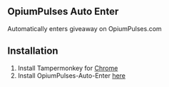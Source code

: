 ## OpiumPulses Auto Enter

 Automatically enters giveaway on OpiumPulses.com
 
 ## Installation
 
 1. Install Tampermonkey for [Chrome](https://chrome.google.com/webstore/detail/tampermonkey/dhdgffkkebhmkfjojejmpbldmpobfkfo)
 2. Install OpiumPulses-Auto-Enter [here](https://github.com/Acidooo/OpiumPulses-Auto-Enter/raw/master/Opiumpulses%20Auto%20Enter%20Script.user.js)
